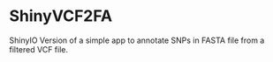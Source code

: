 # ShinyVCF2FA
ShinyIO Version of a simple app to annotate SNPs in FASTA file from a filtered VCF file.
